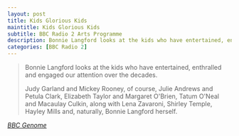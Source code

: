 ```yaml
---
layout: post
title: Kids Glorious Kids
maintitle: Kids Glorious Kids
subtitle: BBC Radio 2 Arts Programme
description: Bonnie Langford looks at the kids who have entertained, enthralled and engaged our attention over the decades.
categories: [BBC Radio 2]
---
```


> Bonnie Langford looks at the kids who have entertained, enthralled and engaged our attention over the decades.
>
> Judy Garland and Mickey Rooney, of course, Julie Andrews and Petula Clark, Elizabeth Taylor and Margaret O'Brien, Tatum O'Neal and Macaulay Culkin, along with Lena Zavaroni, Shirley Temple, Hayley Mills and, naturally, Bonnie Langford herself.

<cite>[BBC Genome](http://genome.ch.bbc.co.uk/10d05da30b0f43929f923b00def93f3b)</cite>

